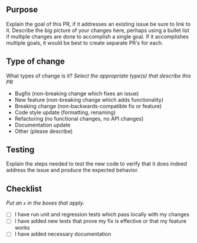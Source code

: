 ## Purpose
Explain the goal of this PR, if it addresses an existing issue be sure to link to it.
Describe the big picture of your changes here, perhaps using a bullet list if multiple changes are done to accomplish a single goal.
If it accomplishes multiple goals, it would be best to create separate PR's for each. 

## Type of change
What types of change is it?
_Select the appropriate type(s) that describe this PR_

- Bugfix (non-breaking change which fixes an issue)
- New feature (non-breaking change which adds functionality)
- Breaking change (non-backwards-compatible fix or feature)
- Code style update (formatting, renaming)
- Refactoring (no functional changes, no API changes)
- Documentation update
- Other (please describe)

## Testing
Explain the steps needed to test the new code to verify that it does indeed address the issue and produce the expected behavior.

## Checklist
_Put an `x` in the boxes that apply._

- [ ] I have run unit and regression tests which pass locally with my changes
- [ ] I have added new tests that prove my fix is effective or that my feature works
- [ ] I have added necessary documentation
